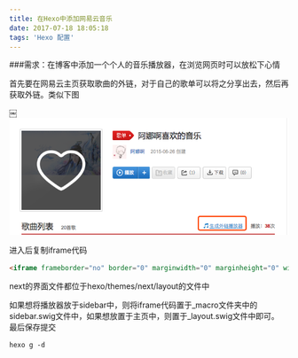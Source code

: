 ```yaml
---
title: 在Hexo中添加网易云音乐
date: 2017-07-18 18:05:18
tags: 'Hexo 配置'
---
```



###需求：在博客中添加一个个人的音乐播放器，在浏览网页时可以放松下心情

首先要在网易云主页获取歌曲的外链，对于自己的歌单可以将之分享出去，然后再获取外链。类似下图


￼![](../images/outlink.png)

进入后复制iframe代码

```html
<iframe frameborder="no" border="0" marginwidth="0" marginheight="0" width=330 height=450 src="//music.163.com/outchain/player?type=0&id=84390120&auto=1&height=430"></iframe>
```

next的界面文件都位于hexo/themes/next/layout的文件中

如果想将播放器放于sidebar中，则将iframe代码置于_macro文件夹中的sidebar.swig文件中，如果想放置于主页中，则置于_layout.swig文件中即可。
最后保存提交

```
hexo g -d
```
